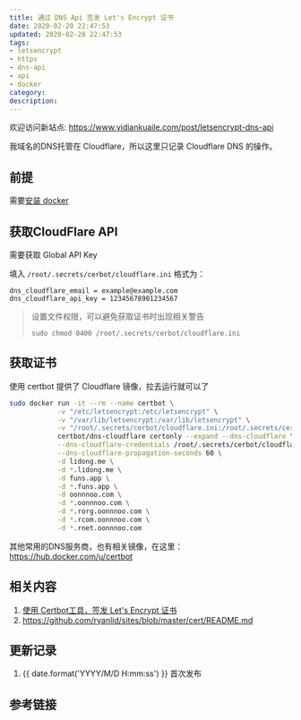 ```yaml
---
title: 通过 DNS Api 签发 Let's Encrypt 证书
date: 2020-02-20 22:47:53
updated: 2020-02-20 22:47:53
tags:
- letsencrypt
- https
- dns-api
- api
- docker
category:
description:
---
```


欢迎访问新站点: <https://www.yidiankuaile.com/post/letsencrypt-dns-api>

<!-- more -->
我域名的DNS托管在 Cloudflare，所以这里只记录 Cloudflare DNS 的操作。

## 前提

需要[安装 docker](https://lidong.me/blog/docker-ce-install/)

## 获取CloudFlare API

需要获取 Global API Key

填入 `/root/.secrets/cerbot/cloudflare.ini` 格式为：

```
dns_cloudflare_email = example@example.com
dns_cloudflare_api_key = 12345678901234567
```

> 设置文件权限，可以避免获取证书时出现相关警告
>
> `sudo chmod 0400 /root/.secrets/cerbot/cloudflare.ini`

## 获取证书

使用 certbot 提供了 Cloudflare 镜像，拉去运行就可以了

```bash
sudo docker run -it --rm --name certbot \
            -v "/etc/letsencrypt:/etc/letsencrypt" \
            -v "/var/lib/letsencrypt:/var/lib/letsencrypt" \
            -v "/root/.secrets/cerbot/cloudflare.ini:/root/.secrets/cerbot/cloudflare.ini" \
            certbot/dns-cloudflare certonly --expand --dns-cloudflare \
            --dns-cloudflare-credentials /root/.secrets/cerbot/cloudflare.ini \
            --dns-cloudflare-propagation-seconds 60 \
            -d lidong.me \
            -d *.lidong.me \
            -d funs.app \
            -d *.funs.app \
            -d oonnnoo.com \
            -d *.oonnnoo.com \
            -d *.rorg.oonnnoo.com \
            -d *.rcom.oonnnoo.com \
            -d *.rnet.oonnnoo.com
```

其他常用的DNS服务商，也有相关镜像，在这里：https://hub.docker.com/u/certbot

## 相关内容

1. [使用 Certbot工具，签发 Let's Encrypt 证书](https://lidong.me/blog/certbot-letsencrypt/)
2. https://github.com/ryanlid/sites/blob/master/cert/README.md

## 更新记录

1. {{ date.format('YYYY/M/D H:mm:ss') }} 首次发布

## 参考链接
